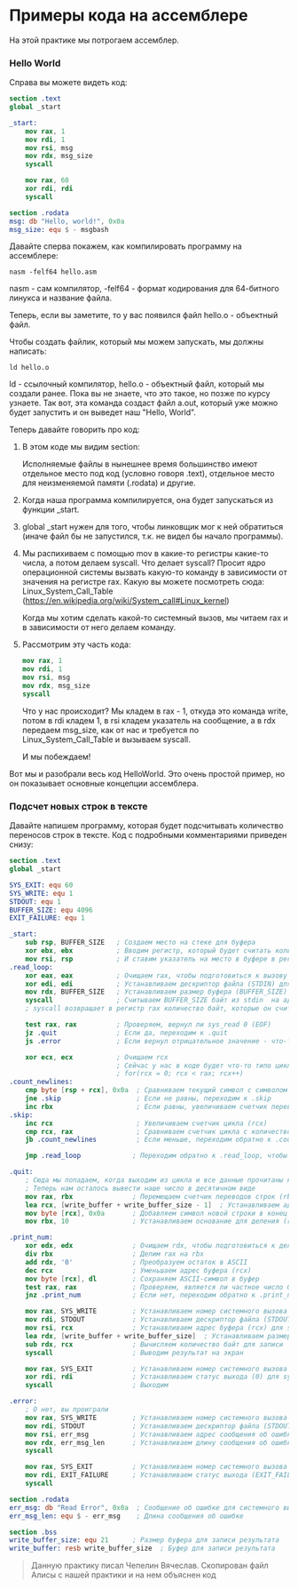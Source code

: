 # Примеры кода на ассемблере


На этой практике мы потрогаем ассемблер.

### Hello World

Справа вы можете видеть код:

```nasm
section .text
global _start

_start:
    mov rax, 1
    mov rdi, 1
    mov rsi, msg
    mov rdx, msg_size
    syscall

    mov rax, 60
    xor rdi, rdi
    syscall

section .rodata
msg: db "Hello, world!", 0x0a
msg_size: equ $ - msgbash
```

Давайте сперва покажем, как компилировать программу на ассемблере:

```
nasm -felf64 hello.asm
```

nasm - сам компилятор, -felf64 - формат кодирования для 64-битного линукса и название файла.

Теперь, если вы заметите, то у вас появился файл hello.o - объектный файл.

Чтобы создать файлик, который мы можем запускать, мы должны написать:

```
ld hello.o
```

ld - ссылочный компилятор, hello.o - объектный файл, который мы создали ранее. Пока вы не знаете, что это такое, но позже по курсу узнаете. Так вот, эта команда создаст файл a.out, который уже можно будет запустить и он выведет наш "Hello, World".

Теперь давайте говорить про код:

1.  В этом коде мы видим section:

    Исполняемые файлы в нынешнее время большинство имеют отдельное место под код (условно говоря .text), отдельное место для неизменяемой памяти (.rodata) и другие.

2.  Когда наша программа компилируется, она будет запускаться из функции _start.

3.  global _start нужен для того, чтобы линковщик мог к ней обратиться (иначе файл бы не запустился, т.к. не видел бы начало программы).

4.  Мы распихиваем с помощью mov в какие-то регистры какие-то числа, а потом делаем syscall. Что делает syscall? Просит ядро операционной системы вызвать какую-то команду в зависимости от значения на регистре rax. Какую вы можете посмотреть сюда: Linux_System_Call_Table (https://en.wikipedia.org/wiki/System_call#Linux_kernel)

    Когда мы хотим сделать какой-то системный вызов, мы читаем rax и в зависимости от него делаем команду.

5.  Рассмотрим эту часть кода:

    ``` nasm 
    mov rax, 1
    mov rdi, 1
    mov rsi, msg
    mov rdx, msg_size
    syscall
    ```

    Что у нас происходит? Мы кладем в rax - 1, откуда это команда write, потом в rdi кладем 1, в rsi кладем указатель на сообщение, а в rdx передаем msg_size, как от нас и требуется по Linux_System_Call_Table  и вызываем syscall.

    И мы побеждаем!

Вот мы и разобрали весь код HelloWorld. Это очень простой пример, но он показывает основные концепции ассемблера. 

### Подсчет новых строк в тексте

Давайте напишем программу, которая будет подсчитывать количество переносов строк в тексте. Код с подробными комментариями приведен снизу: 


``` nasm
section .text
global _start

SYS_EXIT: equ 60
SYS_WRITE: equ 1
STDOUT: equ 1
BUFFER_SIZE: equ 4096
EXIT_FAILURE: equ 1

_start:
    sub rsp, BUFFER_SIZE   ; Создаем место на стеке для буфера
    xor ebx, ebx           ; Вводим регистр, который будет считать количество новых строчек
    mov rsi, rsp           ; И ставим указатель на место в буфере в регистр rsi - для этого приравниваем rsi = rsp
.read_loop:
    xor eax, eax           ; Очищаем rax, чтобы подготовиться к вызову системного вызова sys_read
    xor edi, edi           ; Устанавливаем дескриптор файла (STDIN) для системного вызова sys_read
    mov rdx, BUFFER_SIZE   ; Устанавливаем размер буфера (BUFFER_SIZE) для системного вызова sys_read
    syscall                ; Считываем BUFFER_SIZE байт из stdin  на адрес выделенный памяти (rsi)
    ; syscall возвращает в регистр rax количество байт, которые он считал. Подробнее читайте в документации на Linux_System_Call_Table

    test rax, rax          ; Проверяем, вернул ли sys_read 0 (EOF)
    jz .quit               ; Если да, переходим к .quit
    js .error              ; Если вернул отрицательное значение - что-то сломалось, переходим к .error

    xor ecx, ecx           ; Очищаем rcx
                           ; Сейчас у нас в коде будет что-то типо цикла:
                           ; for(rcx = 0; rcx < rax; rcx++) 
.count_newlines:
    cmp byte [rsp + rcx], 0x0a  ; Сравниваем текущий символ с символом перехода строки
    jne .skip                   ; Если не равны, переходим к .skip
    inc rbx                     ; Если равны, увеличиваем счетчик переводов строки (rbx)
.skip:
    inc rcx                     ; Увеличиваем счетчик цикла (rcx)
    cmp rcx, rax                ; Сравниваем счетчик цикла с количеством прочитанных байт
    jb .count_newlines          ; Если меньше, переходим обратно к .count_newlines

    jmp .read_loop             ; Переходим обратно к .read_loop, чтобы прочитать еще данные

.quit:
    ; Сюда мы попадаем, когда выходим из цикла и все данные прочитаны корректно
    ; Теперь нам осталось вывести наше число в десятичном виде
    mov rax, rbx               ; Перемещаем счетчик переводов строк (rbx) в rax для деления
    lea rcx, [write_buffer + write_buffer_size - 1]  ; Устанавливаем адрес буфера (rcx) для записи результата
    mov byte [rcx], 0x0a       ; Добавляем символ новой строки в конец буфера
    mov rbx, 10                ; Устанавливаем основание для деления (rbx) в 10

.print_num:
    xor edx, edx               ; Очищаем rdx, чтобы подготовиться к делению
    div rbx                    ; Делим rax на rbx
    add rdx, '0'               ; Преобразуем остаток в ASCII
    dec rcx                    ; Уменьшаем адрес буфера (rcx)
    mov byte [rcx], dl         ; Сохраняем ASCII-символ в буфер
    test rax, rax              ; Проверяем, является ли частное число 0
    jnz .print_num             ; Если нет, переходим обратно к .print_num

    mov rax, SYS_WRITE         ; Устанавливаем номер системного вызова для sys_write
    mov rdi, STDOUT            ; Устанавливаем дескриптор файла (STDOUT) для sys_write
    mov rsi, rcx               ; Устанавливаем адрес буфера (rcx) для sys_write
    lea rdx, [write_buffer + write_buffer_size]  ; Устанавливаем размер буфера для sys_write
    sub rdx, rcx               ; Вычисляем количество байт для записи
    syscall                    ; Выводим результат на экран

    mov rax, SYS_EXIT          ; Устанавливаем номер системного вызова для sys_exit
    xor rdi, rdi               ; Устанавливаем статус выхода (0) для sys_exit
    syscall                    ; Выходим

.error:
    ; О нет, вы проиграли
    mov rax, SYS_WRITE         ; Устанавливаем номер системного вызова для sys_write
    mov rdi, STDOUT            ; Устанавливаем дескриптор файла (STDOUT) для sys_write
    mov rsi, err_msg           ; Устанавливаем адрес сообщения об ошибке (err_msg) для sys_write
    mov rdx, err_msg_len       ; Устанавливаем длину сообщения об ошибке (err_msg_len) для sys_write
    syscall

    mov rax, SYS_EXIT          ; Устанавливаем номер системного вызова для sys_exit
    mov rdi, EXIT_FAILURE      ; Устанавливаем статус выхода (EXIT_FAILURE) для sys_exit
    syscall

section .rodata
err_msg: db "Read Error", 0x0a  ; Сообщение об ошибке для системного вызова sys_write
err_msg_len: equ $ - err_msg    ; Длина сообщения об ошибке

section .bss
write_buffer_size: equ 21      ; Размер буфера для записи результата
write_buffer: resb write_buffer_size  ; Буфер для записи результата
```

> Данную практику писал Чепелин Вячеслав. Скопирован файл Алисы с нашей практики и на нем объяснен код
